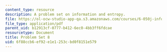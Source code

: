 ```yaml
---
content_type: resource
description: A problem set on information and entropy.
file: https://ol-ocw-studio-app-qa.s3.amazonaws.com/courses/6-050j-information-and-entropy-spring-2008/6f88ccb6ef92e1e1253cbd0f8151e579_MIT6_050JS08_ps_08.pdf
file_type: application/pdf
parent_uid: b12913cf-0777-b412-6ec0-4bb3ff6fdcae
resourcetype: Document
title: Problem Set 8
uid: 6f88ccb6-ef92-e1e1-253c-bd0f8151e579
---
```

